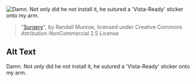 ![Damn. Not only did he not install it, he sutured a 'Vista-Ready' sticker onto my arm.](https://imgs.xkcd.com/comics/surgery.png)
> "[Surgery](https://xkcd.com/644/)", by Randall Munroe, licensed under Creative Commons Attribution-NonCommercial 2.5 License

## Alt Text
Damn. Not only did he not install it, he sutured a 'Vista-Ready' sticker onto my arm.
